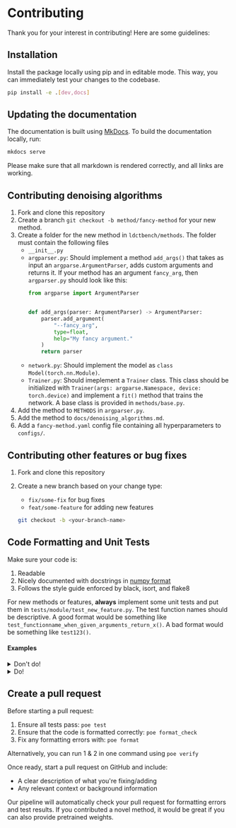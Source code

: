 # Contributing 

Thank you for your interest in contributing! Here are some guidelines:

## Installation
Install the package locally using pip and in editable mode. This way, you can immediately test your changes to the codebase.
```bash
pip install -e .[dev,docs]
```

## Updating the documentation
The documentation is built using [MkDocs](https://www.mkdocs.org/). To build the documentation locally, run:
```bash
mkdocs serve
```
Please make sure that all markdown is rendered correctly, and all links are working.

## Contributing denoising algorithms
1. Fork and clone this repository
2. Create a branch `git checkout -b method/fancy-method` for your new method.
3. Create a folder for the new method in `ldctbench/methods`. The folder must contain the following files
    - `__init__.py`
    - `argparser.py`: Should implement a method `add_args()` that takes as input an `argparse.ArgumentParser`, adds custom arguments and returns it. If your method has an argument `fancy_arg`, then `argparser.py` should look like this:
        ```python
        from argparse import ArgumentParser


        def add_args(parser: ArgumentParser) -> ArgumentParser:
            parser.add_argument(
                "--fancy_arg", 
                type=float, 
                help="My fancy argument."
            )
            return parser

        ```
    - `network.py`: Should implement the model as `class Model(torch.nn.Module)`.
    - `Trainer.py`: Should imeplement a `Trainer` class. This class should be initialized with `Trainer(args: argparse.Namespace, device: torch.device)` and implement a `fit()` method that trains the network. A base class is provided in `methods/base.py`.
4. Add the method to `METHODS` in `argparser.py`.
5. Add the method to `docs/denoising_algorithms.md`.
6. Add a `fancy-method.yaml` config file containing all hyperparameters to `configs/`.

## Contributing other features or bug fixes
1. Fork and clone this repository
2. Create a new branch based on your change type:
    - `fix/some-fix` for bug fixes
    - `feat/some-feature` for adding new features

    ```bash
    git checkout -b <your-branch-name>
    ```

## Code Formatting and Unit Tests
Make sure your code is:
1. Readable
2. Nicely documented with docstrings in [numpy format](https://numpydoc.readthedocs.io/en/latest/format.html)
3. Follows the style guide enforced by black, isort, and flake8

For new methods or features, **always** implement some unit tests and put them in `tests/module/test_new_feature.py`. The test function names should be descriptive. A good format would be something like `test_functionname_when_given_arguments_return_x()`. A bad format would be something like `test123()`.

#### Examples
<details>
  <summary>Don't do!</summary>
  
```python
# The new "feature" we implemented
def divide(a, b):
    # This function divides stuff
    if b == 0:
        raise ZeroDivisionError("You can't divide by zero!")
    return a / b

# Test functions
def test1():
    assert divide(1, 2) == 0.5
    assert divide(5, 5) == 1.

def test2():
    assert divide(5, -2) == -2.5
    assert divide(-2, 5) == -0.4
```
</details>

<details>
  <summary>Do!</summary>
  
```python
# The new "feature" we implemented
def divide(a: int, b: int) -> float:
    """Function to divide two numbers

    Parameters
    ----------
    a : int
        The numerator
    b : int
        The denominator

    Returns
    -------
    float
        Result of division operation

    Raises
    ------
    ZeroDivisionError
        If the denominator (b) is zero
    """
    if b == 0:
        raise ZeroDivisionError("You can't divide by zero!")
    return a / b

# Test functions
import pytest
def test_divide_when_given_positive_numbers_returns_correct_result():
    assert divide(1, 2) == 0.5
    assert divide(5, 5) == 1.

def test_divide_when_given_negative_numbers_returns_correct_result():
    assert divide(5, -2) == -2.5
    assert divide(-2, 5) == -0.4

def test_divide_when_given_zero_denominator_raises_error():
    with pytest.raises(ZeroDivisionError):
        divide(1, 0)
```
</details>


## Create a pull request
Before starting a pull request:
1. Ensure all tests pass: `poe test`
2. Ensure that the code is formatted correctly: `poe format_check`
3. Fix any formatting errors with: `poe format`

Alternatively, you can run 1 & 2 in one command using `poe verify`

Once ready, start a pull request on GitHub and include:
- A clear description of what you're fixing/adding
- Any relevant context or background information

Our pipeline will automatically check your pull request for formatting errors and test results. If you contributed a novel method, it would be great if you can also provide pretrained weights. 
